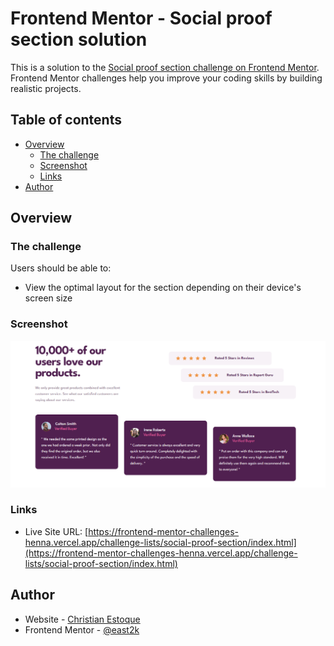 # Frontend Mentor - Social proof section solution

This is a solution to the [Social proof section challenge on Frontend Mentor](https://www.frontendmentor.io/challenges/social-proof-section-6e0qTv_bA). Frontend Mentor challenges help you improve your coding skills by building realistic projects. 

## Table of contents

- [Overview](#overview)
  - [The challenge](#the-challenge)
  - [Screenshot](#screenshot)
  - [Links](#links)
- [Author](#author)

## Overview

### The challenge

Users should be able to:

- View the optimal layout for the section depending on their device's screen size

### Screenshot

![Preview Screenshot](/assets/thumbnails/social-proof-section.png)

### Links

- Live Site URL: [https://frontend-mentor-challenges-henna.vercel.app/challenge-lists/social-proof-section/index.html](https://frontend-mentor-challenges-henna.vercel.app/challenge-lists/social-proof-section/index.html)

## Author

- Website - [Christian Estoque](https://frontend-mentor-challenges-henna.vercel.app/)
- Frontend Mentor - [@east2k](https://www.frontendmentor.io/profile/east2k)
